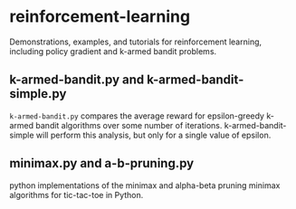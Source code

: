 # reinforcement-learning
Demonstrations, examples, and tutorials for reinforcement learning, including policy gradient and k-armed bandit problems.

## k-armed-bandit.py and k-armed-bandit-simple.py

`k-armed-bandit.py` compares the average reward for epsilon-greedy k-armed bandit algorithms over some number of iterations. k-armed-bandit-simple will perform this analysis, but only for a single value of epsilon.

## minimax.py and a-b-pruning.py

python implementations of the minimax and alpha-beta pruning minimax algorithms for tic-tac-toe in Python. 
